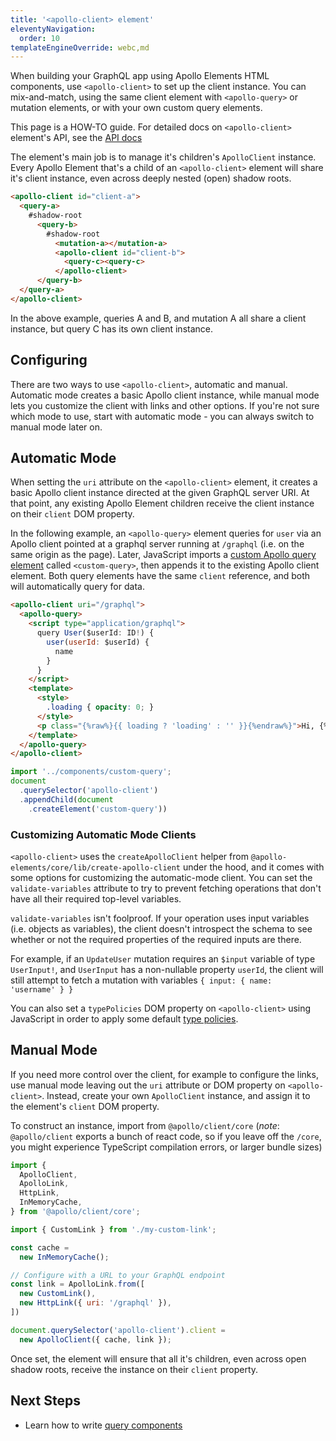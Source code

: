 ```yaml
---
title: '<apollo-client> element'
eleventyNavigation:
  order: 10
templateEngineOverride: webc,md
---
```


When building your GraphQL app using Apollo Elements HTML components, use 
`<apollo-client>` to set up the client instance. You can mix-and-match, using 
the same client element with `<apollo-query>` or mutation elements, or with your 
own custom query elements.

<inline-notification type="tip">

This page is a HOW-TO guide. For detailed docs on `<apollo-client>` element's 
API, see the [API docs](/api/components/apollo-query/)

</inline-notification>

The element's main job is to manage it's children's `ApolloClient` instance. 
Every Apollo Element that's a child of an `<apollo-client>` element will share 
it's client instance, even across deeply nested (open) shadow roots.

```html
<apollo-client id="client-a">
  <query-a>
    #shadow-root
      <query-b>
        #shadow-root
          <mutation-a></mutation-a>
          <apollo-client id="client-b">
            <query-c><query-c>
          </apollo-client>
      </query-b>
  </query-a>
</apollo-client>
```

In the above example, queries A and B, and mutation A all share a client 
instance, but query C has its own client instance.

## Configuring

There are two ways to use `<apollo-client>`, automatic and manual. Automatic 
mode creates a basic Apollo client instance, while manual mode lets you 
customize the client with links and other options. If you're not sure which mode 
to use, start with automatic mode - you can always switch to manual mode later 
on.

## Automatic Mode

When setting the `uri` attribute on the `<apollo-client>` element, it creates a 
basic Apollo client instance directed at the given GraphQL server URI. At that 
point, any existing Apollo Element children receive the client instance on their 
`client` DOM property.

In the following example, an `<apollo-query>` element queries for `user` via an 
Apollo client pointed at a graphql server running at `/graphql` (i.e. on the 
same origin as the page). Later, JavaScript imports a [custom Apollo query 
element](/guides/usage/queries/html/) called `<custom-query>`, then appends it 
to the existing Apollo client element. Both query elements have the same 
`client` reference, and both will automatically query for data.

```html copy
<apollo-client uri="/graphql">
  <apollo-query>
    <script type="application/graphql">
      query User($userId: ID!) {
        user(userId: $userId) {
          name
        }
      }
    </script>
    <template>
      <style>
        .loading { opacity: 0; }
      </style>
      <p class="{%raw%}{{ loading ? 'loading' : '' }}{%endraw%}">Hi, {%raw%}{{ data.user.name }}{%endraw%}</p>
    </template>
  </apollo-query>
</apollo-client>
```

```js copy
import '../components/custom-query';
document
  .querySelector('apollo-client')
  .appendChild(document
    .createElement('custom-query'))
```

### Customizing Automatic Mode Clients

`<apollo-client>` uses the `createApolloClient` helper from 
`@apollo-elements/core/lib/create-apollo-client` under the hood, and it comes 
with some options for customizing the automatic-mode client. You can set the 
`validate-variables` attribute to try to prevent fetching operations that don't 
have all their required top-level variables.

<inline-notification type="warning">

`validate-variables` isn't foolproof. If your operation uses input variables 
(i.e. objects as variables), the client doesn't introspect the schema to see 
whether or not the required properties of the required inputs are there.

For example, if an `UpdateUser` mutation requires an `$input` variable of type 
`UserInput!`, and `UserInput` has a non-nullable property `userId`, the client 
will still attempt to fetch a mutation with variables `{ input: { name: 
'username' } }`

</inline-notification>

You can also set a `typePolicies` DOM property on `<apollo-client>` using 
JavaScript in order to apply some default [type 
policies](https://www.apollographql.com/docs/react/caching/cache-configuration/#typepolicy-fields).

## Manual Mode

If you need more control over the client, for example to configure the links, 
use manual mode leaving out the `uri` attribute or DOM property on 
`<apollo-client>`. Instead, create your own `ApolloClient` instance, and assign 
it to the element's `client` DOM property.

To construct an instance, import from `@apollo/client/core` (*note*: 
`@apollo/client` exports a bunch of react code, so if you leave off the `/core`, 
you might experience TypeScript compilation errors, or larger bundle sizes)

```js copy
import {
  ApolloClient,
  ApolloLink,
  HttpLink,
  InMemoryCache,
} from '@apollo/client/core';

import { CustomLink } from './my-custom-link';

const cache =
  new InMemoryCache();

// Configure with a URL to your GraphQL endpoint
const link = ApolloLink.from([
  new CustomLink(),
  new HttpLink({ uri: '/graphql' }),
])

document.querySelector('apollo-client').client =
  new ApolloClient({ cache, link });
```

Once set, the element will ensure that all it's children, even across open 
shadow roots, receive the instance on their `client` property.


## Next Steps

- Learn how to write [query components](../../queries/)
